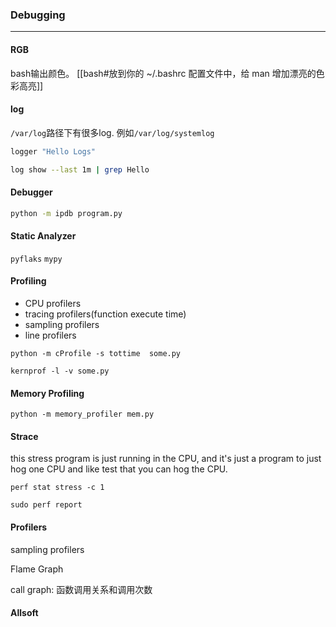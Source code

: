 ### Debugging
---
#### RGB
bash输出颜色。
[[bash#放到你的 ~/.bashrc 配置文件中，给 man 增加漂亮的色彩高亮]]

#### log
`/var/log`路径下有很多log. 例如`/var/log/systemlog`
```bash
logger "Hello Logs"

log show --last 1m | grep Hello

```

#### Debugger
```bash
python -m ipdb program.py
```

#### Static Analyzer
`pyflaks`  `mypy`

#### Profiling
- CPU profilers
- tracing profilers(function execute time)
- sampling profilers
- line profilers

```
python -m cProfile -s tottime  some.py 

kernprof -l -v some.py
```

#### Memory Profiling
```
python -m memory_profiler mem.py
```

#### Strace
this stress program is just running in the CPU, and it's just a program to just hog one CPU and like test that you can hog the CPU. 
```
perf stat stress -c 1

sudo perf report
```

#### Profilers
sampling profilers

Flame Graph

call graph: 函数调用关系和调用次数

#### Allsoft
